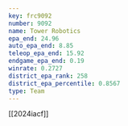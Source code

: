 ```yaml
---
key: frc9092
number: 9092
name: Tower Robotics
epa_end: 24.96
auto_epa_end: 8.85
teleop_epa_end: 15.92
endgame_epa_end: 0.19
winrate: 0.2727
district_epa_rank: 258
district_epa_percentile: 0.8567
type: Team
---
```

[[2024iacf]]
